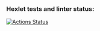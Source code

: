 ### Hexlet tests and linter status:
[![Actions Status](https://github.com/PabloPoney/frontend-project-lvl1/workflows/hexlet-check/badge.svg)](https://github.com/PabloPoney/frontend-project-lvl1/actions)